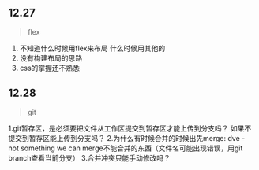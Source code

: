 
## 12.27
> flex
1. 不知道什么时候用flex来布局
  什么时候用其他的
2. 没有构建布局的思路
3. css的掌握还不熟悉
## 12.28
>git

1.git暂存区，是必须要把文件从工作区提交到暂存区才能上传到分支吗？
如果不提交到暂存区能上传到分支吗？
2.为什么有时候合并的时候出先merge: dve - not something we can merge不能合并的东西（文件名可能出现错误，用git branch查看当前分支）
3.合并冲突只能手动修改吗？
